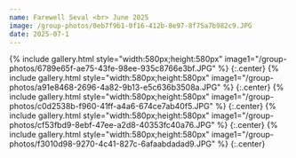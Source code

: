 ```yaml
---
name: Farewell Seval <br> June 2025
image: /group-photos/0eb7f9b1-0f16-412b-8e97-8f75a7b982c9.JPG
date: 2025-07-1
---
```


{% include gallery.html style="width:580px;height:580px" image1="/group-photos/6789e65f-ae75-43fe-98ee-935c8766e3bf.JPG" %} {:.center}
{% include gallery.html style="width:580px;height:580px" image1="/group-photos/a91e8468-2696-4a82-9b13-e5c636b3508a.JPG" %} {:.center}
{% include gallery.html style="width:580px;height:580px" image1="/group-photos/c0d2538b-f960-41ff-a4a6-674ce7ab40f5.JPG" %} {:.center}
{% include gallery.html style="width:580px;height:580px" image1="/group-photos/cf53fbd9-8ebf-47ee-a2d8-40353fc40a76.JPG" %} {:.center}
{% include gallery.html style="width:580px;height:580px" image1="/group-photos/f3010d98-9270-4c41-827c-6afaabdadad9.JPG" %} {:.center}
